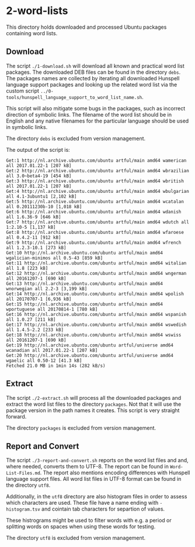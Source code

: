 # 2-word-lists

This directory holds downloaded and processed Ubuntu packages containing word lists.

## Download

The script `./1-download.sh` will download all known and practical word list packages. The downloaded DEB files can be found in the directory `debs`. The packages names are collected by iterating all downloaded Hunspell language support packages and looking up the related word list via the custom script `../0-tools/hunspell_language_support_to_word_list_name.sh`.

This script will also mitigate some bugs in the packages, such as incorrect direction of symbolic links. The filename of the word list should be in English and any native filenames for the particular language should be used in symbolic links.

The directory `debs` is excluded from version management.

The output of the script is:

    Get:1 http://nl.archive.ubuntu.com/ubuntu artful/main amd64 wamerican all 2017.01.22-1 [207 kB]
    Get:2 http://nl.archive.ubuntu.com/ubuntu artful/main amd64 wbrazilian all 3.0~beta4-19 [454 kB]
    Get:3 http://nl.archive.ubuntu.com/ubuntu artful/main amd64 wbritish all 2017.01.22-1 [207 kB]
    Get:4 http://nl.archive.ubuntu.com/ubuntu artful/main amd64 wbulgarian all 4.1-3ubuntu1 [2,102 kB]
    Get:5 http://nl.archive.ubuntu.com/ubuntu artful/main amd64 wcatalan all 0.20111230b-10 [1,018 kB]
    Get:6 http://nl.archive.ubuntu.com/ubuntu artful/main amd64 wdanish all 1.6.36-9 [646 kB]
    Get:7 http://nl.archive.ubuntu.com/ubuntu artful/main amd64 wdutch all 1:2.10-5 [1,137 kB]
    Get:8 http://nl.archive.ubuntu.com/ubuntu artful/main amd64 wfaroese all 0.4.2-11 [912 kB]
    Get:9 http://nl.archive.ubuntu.com/ubuntu artful/main amd64 wfrench all 1.2.3-10.1 [273 kB]
    Get:10 http://nl.archive.ubuntu.com/ubuntu artful/main amd64 wgalician-minimos all 0.5-43 [859 kB]
    Get:11 http://nl.archive.ubuntu.com/ubuntu artful/main amd64 witalian all 1.8 [223 kB]
    Get:12 http://nl.archive.ubuntu.com/ubuntu artful/main amd64 wngerman all 20161207-1 [690 kB] 
    Get:13 http://nl.archive.ubuntu.com/ubuntu artful/main amd64 wnorwegian all 2.2-3 [3,199 kB]
    Get:14 http://nl.archive.ubuntu.com/ubuntu artful/main amd64 wpolish all 20170707-1 [6,936 kB]
    Get:15 http://nl.archive.ubuntu.com/ubuntu artful/main amd64 wportuguese all 20170814-1 [780 kB]
    Get:16 http://nl.archive.ubuntu.com/ubuntu artful/main amd64 wspanish all 1.0.27 [211 kB]
    Get:17 http://nl.archive.ubuntu.com/ubuntu artful/main amd64 wswedish all 1.4.5-2.2 [233 kB]
    Get:18 http://nl.archive.ubuntu.com/ubuntu artful/main amd64 wswiss all 20161207-1 [690 kB]
    Get:19 http://nl.archive.ubuntu.com/ubuntu artful/universe amd64 wcanadian all 2017.01.22-1 [207 kB]
    Get:20 http://nl.archive.ubuntu.com/ubuntu artful/universe amd64 wgaelic all 0.50-12 [41.3 kB]
    Fetched 21.0 MB in 1min 14s (282 kB/s)

## Extract

The script `./2-extract.sh` will process all the downloaded packages and extract the word list files to the directory `packages`. Not that it will use the package version in the path names it creates. This script is very straight forward.

The directory `packages` is excluded from version management.

## Report and Convert

The script `./3-report-and-convert.sh` reports on the word list files and and, where needed, converts them to UTF-8. The report can be found in `Word-List-Files.md`. The report also mentions encoding differences with Hunspell language support files. All word list files in UTF-8 format can be found in the directory `utf8`.

Additionally, in the `utf8` directory are also histogram files in order to assess which characters are used. These file have a name ending with `-histogram.tsv` and cointain tab characters for separtion of values.

These histrograms might be used to filter words with e.g. a period or splitting words on spaces when using these words for testing.

The directory `utf8` is excluded from version management.
